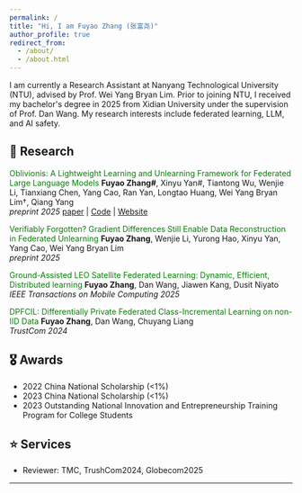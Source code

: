 ```yaml
---
permalink: /
title: "Hi, I am Fuyao Zhang (张富尧)"
author_profile: true
redirect_from: 
  - /about/
  - /about.html
---
```


I am currently a Research Assistant at Nanyang Technological University (NTU), advised by Prof. Wei Yang Bryan Lim. Prior to joining NTU, I received my bachelor's degree in 2025 from Xidian University under the supervision of Prof. Dan Wang. My research interests include federated learning, LLM, and AI safety.




## 📖 Research

<font color="green"> Oblivionis: A Lightweight Learning and Unlearning Framework for Federated Large Language Models </font>
**Fuyao Zhang#**,  Xinyu Yan#, Tiantong Wu, Wenjie Li, Tianxiang Chen, Yang Cao, Ran Yan, Longtao Huang, Wei Yang Bryan Lim†, Qiang Yang <br>
*preprint 2025* 
[paper](https://www.arxiv.org/abs/2508.08875) | [Code](https://github.com/fyzhang1/Oblivionis) | [Website](https://fyzhang1.github.io/Oblivionis/)



<font color="green"> Verifiably Forgotten? Gradient Differences Still Enable Data Reconstruction in Federated Unlearning </font>
**Fuyao Zhang**, Wenjie Li, Yurong Hao, Xinyu Yan, Yang Cao, Wei Yang Bryan Lim <br>
*preprint 2025*



<font color="green"> Ground-Assisted LEO Satellite Federated Learning: Dynamic, Efficient, Distributed learning </font>
**Fuyao Zhang**, Dan Wang, Jiawen Kang, Dusit Niyato <br>
*IEEE Transactions on Mobile Computing 2025*



<font color="green"> DPFCIL: Differentially Private Federated Class-Incremental Learning on non-IID Data </font>
**Fuyao Zhang**, Dan Wang, Chuyang Liang <br>
*TrustCom 2024*




## 🎖️ Awards

- 2022 China National Scholarship (<1%)
- 2023 China National Scholarship (<1%)
- 2023 Outstanding National Innovation and Entrepreneurship Training Program for College Students

## ⭐️ Services

- Reviewer: TMC, TrushCom2024, Globecom2025

----------------------------------------------------------
<script type='text/javascript' id='clustrmaps' src='//cdn.clustrmaps.com/map_v2.js?cl=080808&w=500&t=n&d=sXVjKDH_Cuvpclo_IYQa7hJSTUmYJUxdF1saR9e61z8&co=ffffff&cmo=3acc3a&cmn=ff5353&ct=808080'></script>













